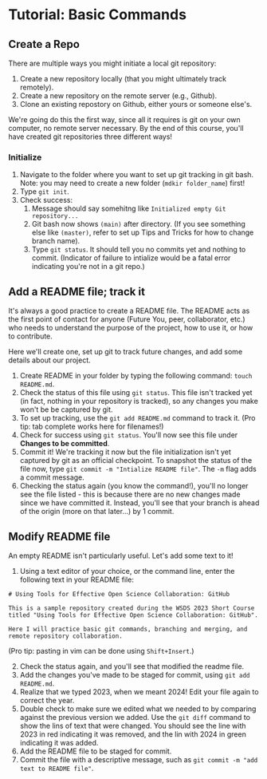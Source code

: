 # Tutorial: Basic Commands

## Create a Repo
There are multiple ways you might initiate a local git repository:
1. Create a new repository locally (that you might ultimately track remotely).
2. Create a new repository on the remote server (e.g., Github).
3. Clone an existing repostory on Github, either yours or someone else's.

We're going do this the first way, since all it requires is git on your own computer, no remote server necessary. By the end of this course, you'll have created git repositories three different ways!

### Initialize

1. Navigate to the folder where you want to set up git tracking in git bash. Note: you may need to create a new folder (`mdkir folder_name`) first! 
2. Type `git init`.
3. Check success:
   1. Message should say somehitng like `Initialized empty Git repository...`
   2. Git bash now shows `(main)` after directory. (If you see something else like `(master)`, refer to set up Tips and Tricks for how to change branch name).
   3. Type `git status`. It should tell you no commits yet and nothing to commit. (Indicator of failure to intialize would be a fatal error indicating you're not in a git repo.)

## Add a README file; track it

It's always a good practice to create a README file. The README acts as the first point of contact for anyone (Future You, peer, collaborator, etc.) who needs to understand the purpose of the project, how to use it, or how to contribute. 

Here we'll create one, set up git to track future changes, and add some details about our project.

1. Create README in your folder by typing the following command: `touch README.md`.
2. Check the status of this file using `git status`. This file isn't tracked yet (in fact, nothing in your repository is tracked), so any changes you make won't be be captured by git. 
3. To set up tracking, use the `git add README.md` command to track it. (Pro tip: tab complete works here for filenames!)
4. Check for success using `git status`. You'll now see this file under **Changes to be committed**.
5. Commit it! We're tracking it now but the file initialization isn't yet captured by git as an official checkpoint. To snapshot the status of the file now, type `git commit -m "Intialize README file"`. The `-m` flag adds a commit message.
6. Checking the status again (you know the command!), you'll no longer see the file listed - this is because there are no new changes made since we have committed it. Instead, you'll see that your branch is ahead of the origin (more on that later...) by 1 commit. 

## Modify README file

An empty README isn't particularly useful. Let's add some text to it!

1. Using a text editor of your choice, or the command line, enter the following text in your README file:
```
# Using Tools for Effective Open Science Collaboration: GitHub

This is a sample repository created during the WSDS 2023 Short Course titled "Using Tools for Effective Open Science Collaboration: GitHub". 

Here I will practice basic git commands, branching and merging, and remote repository collaboration.
```
(Pro tip: pasting in vim can be done using `Shift+Insert`.)

2. Check the status again, and you'll see that modified the readme file. 
3. Add the changes you've made to be staged for commit, using `git add README.md`.
4. Realize that we typed 2023, when we meant 2024! Edit your file again to correct the year.
5. Double check to make sure we edited what we needed to by comparing against the previous version we added. Use the `git diff` command to show the lins of text that were changed. You should see the line with 2023 in red indicating it was removed, and the lin with 2024 in green indicating it was added.
6. Add the README file to be staged for commit.
7. Commit the file with a descriptive message, such as `git commit -m "add text to README file"`.